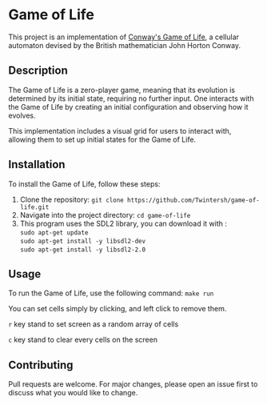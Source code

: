 # Game of Life

This project is an implementation of [Conway's Game of Life](https://en.wikipedia.org/wiki/Conway%27s_Game_of_Life), a cellular automaton devised by the British mathematician John Horton Conway.

## Description

The Game of Life is a zero-player game, meaning that its evolution is determined by its initial state, requiring no further input. One interacts with the Game of Life by creating an initial configuration and observing how it evolves.

This implementation includes a visual grid for users to interact with, allowing them to set up initial states for the Game of Life.

## Installation

To install the Game of Life, follow these steps:

1. Clone the repository: `git clone https://github.com/Twintersh/game-of-life.git`
2. Navigate into the project directory: `cd game-of-life`
3. This program uses the SDL2 library, you can download it with : \
`sudo apt-get update`\
`sudo apt-get install -y libsdl2-dev`\
`sudo apt-get install -y libsdl2-2.0`


## Usage

To run the Game of Life, use the following command: `make run`

You can set cells simply by clicking, and left click to remove them.

`r` key stand to set screen as a random array of cells

`c` key stand to clear every cells on the screen

## Contributing

Pull requests are welcome. For major changes, please open an issue first to discuss what you would like to change.
